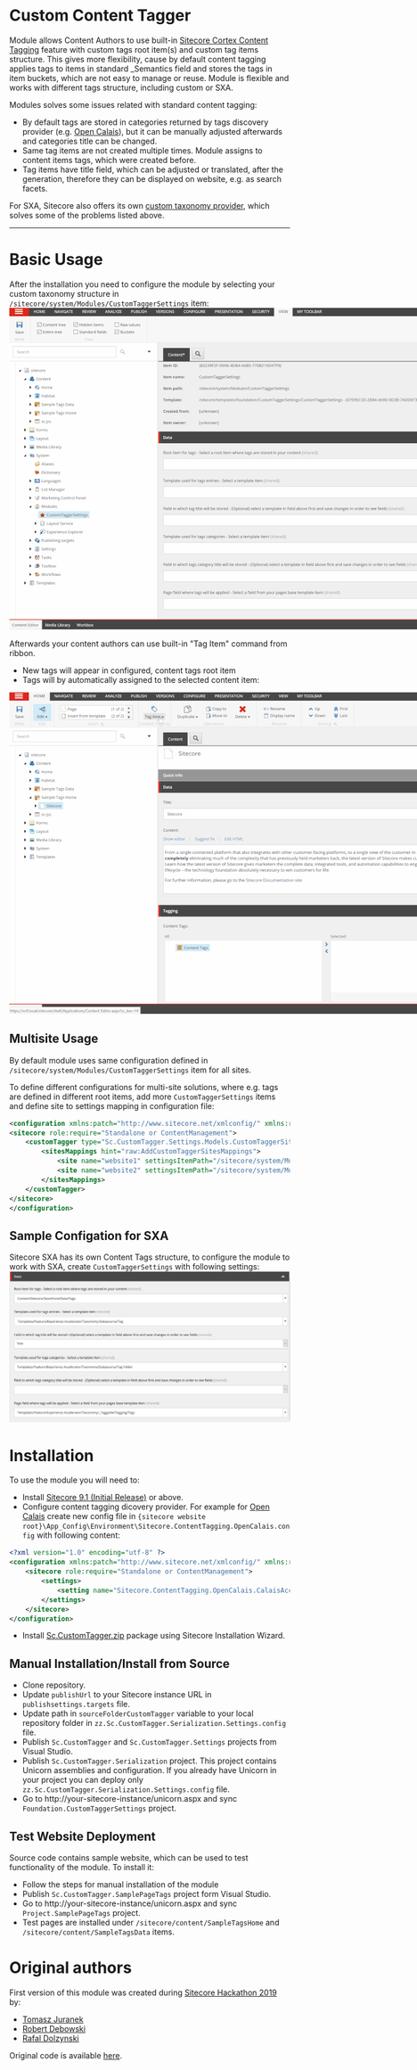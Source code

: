# Custom Content Tagger

Module allows Content Authors to use built-in [Sitecore Cortex Content Tagging](https://doc.sitecore.com/users/91/sitecore-experience-platform/en/tag-content-using-sitecore-cortex-content-tagging.html) feature with custom tags root item(s) and custom tag items structure. 
This gives more flexibility, cause by default content tagging applies tags to items in standard _Semantics field and stores the tags in item buckets, which are not easy to manage or reuse. 
Module is flexible and works with different tags structure, including custom or SXA. 

Modules solves some issues related with standard content tagging:

  - By default tags are stored in categories returned by tags discovery provider (e.g. [Open Calais](http://www.opencalais.com/)), but it can be manually adjusted afterwards and categories title can be changed.
  - Same tag items are not created multiple times. Module assigns to content items tags, which were created before. 
  - Tag items have title field, which can be adjusted or translated, after the generation, therefore they can be displayed on website, e.g. as search facets.

For SXA, Sitecore also offers its own [custom taxonomy provider](https://doc.sitecore.com/developers/sxa/18/sitecore-experience-accelerator/en/integrating-sxa-with-sitecore-cortex--content-tagging.html), which solves some of the problems listed above. 

----------

# Basic Usage

After the installation you need to configure the module by selecting your custom taxonomy structure in `/sitecore/system/Modules/CustomTaggerSettings` item:
<img src="documentation/images/configure-customtags.gif" alt="Basic Config" style="max-width:900px;">

Afterwards your content authors can use built-in "Tag Item" command from ribbon. 

  - New tags will appear in configured, content tags root item
  - Tags will by automatically assigned to the selected content item:

<img src="documentation/images/use-custom-tags.gif" alt="Basic Usage" style="max-width:900px;">

## Multisite Usage

By default module uses same configuration defined in `/sitecore/system/Modules/CustomTaggerSettings` item for all sites.

To define different configurations for multi-site solutions, where e.g. tags are defined in different root items, add more `CustomTaggerSettings` items and define site to settings mapping in configuration file:

```xml
<configuration xmlns:patch="http://www.sitecore.net/xmlconfig/" xmlns:role="http://www.sitecore.net/xmlconfig/role/">
<sitecore role:require="Standalone or ContentManagement">
    <customTagger type="Sc.CustomTagger.Settings.Models.CustomTaggerSitesMappingsModel, Sc.CustomTagger.Settings">
        <sitesMappings hint="raw:AddCustomTaggerSitesMappings">
            <site name="website1" settingsItemPath="/sitecore/system/Modules/CustomTaggerSettings1"/>
            <site name="website2" settingsItemPath="/sitecore/system/Modules/CustomTaggerSettings2"/>
        </sitesMappings>
    </customTagger>
</sitecore>
</configuration>
```

## Sample Configation for SXA

Sitecore SXA has its own Content Tags structure, to configure the module to work with SXA, create `CustomTaggerSettings` with following settings:
![SXA Config](documentation/images/sxa-usage.png)

# Installation

To use the module you will need to:
- Install [Sitecore 9.1 (Initial Release)](https://dev.sitecore.net/Downloads/Sitecore_Experience_Platform/91/Sitecore_Experience_Platform_91_Initial_Release.aspx) or above.
- Configure content tagging dicovery provider. For example for [Open Calais](http://www.opencalais.com/) create new config file in `{sitecore website root}\App_Config\Environment\Sitecore.ContentTagging.OpenCalais.config` with following content:

```xml                                         
<?xml version="1.0" encoding="utf-8" ?>
<configuration xmlns:patch="http://www.sitecore.net/xmlconfig/" xmlns:role="http://www.sitecore.net/xmlconfig/role/">
    <sitecore role:require="Standalone or ContentManagement">
        <settings>
            <setting name="Sitecore.ContentTagging.OpenCalais.CalaisAccessToken" value="{your-token-value}" />
        </settings>
    </sitecore>
</configuration>
```

- Install [Sc.CustomTagger.zip](sc.package/Sc.CustomTagger.zip) package using Sitecore Installation Wizard.

## Manual Installation/Install from Source

* Clone repository.
* Update `publishUrl` to your Sitecore instance URL in `publishsettings.targets` file.
* Update path in `sourceFolderCustomTagger` variable to your local repository folder in `zz.Sc.CustomTagger.Serialization.Settings.config` file.
* Publish `Sc.CustomTagger` and `Sc.CustomTagger.Settings` projects from Visual Studio.
* Publish `Sc.CustomTagger.Serialization` project. This project contains Unicorn assemblies and configuration. If you already have Unicorn in your project you can deploy only `zz.Sc.CustomTagger.Serialization.Settings.config` file.  
* Go to http://your-sitecore-instance/unicorn.aspx and sync `Foundation.CustomTaggerSettings` project.

## Test Website Deployment

Source code contains sample website, which can be used to test functionality of the module. To install it:
* Follow the steps for manual installation of the module
* Publish `Sc.CustomTagger.SamplePageTags` project form Visual Studio.
* Go to http://your-sitecore-instance/unicorn.aspx and sync `Project.SamplePageTags` project.
* Test pages are installed under `/sitecore/content/SampleTagsHome` and `/sitecore/content/SampleTagsData` items.

# Original authors

First version of this module was created during [Sitecore Hackathon 2019](http://www.sitecorehackathon.org/) by:

  - [Tomasz Juranek](https://twitter.com/tjWhuu)
  - [Robert Debowski](https://twitter.com/robert_debowski)
  - [Rafal Dolzynski](https://www.linkedin.com/in/rafa%C5%82-do%C5%82%C5%BCy%C5%84ski-b4a2389b/)

Original code is available [here](https://github.com/Sitecore-Hackathon/2019-Las-Vegans/).
